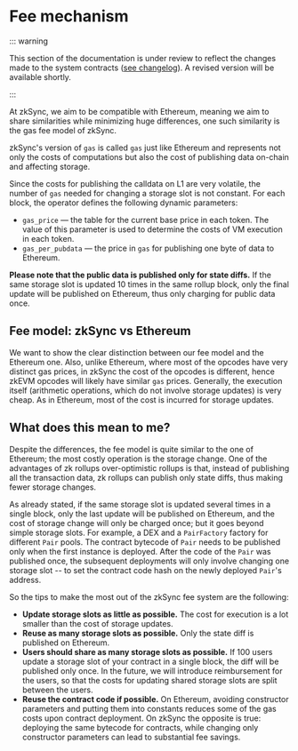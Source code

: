 # Fee mechanism

::: warning


This section of the documentation is under review to reflect the changes made to the system contracts ([see changelog](../../troubleshooting/changelog.md)). A revised version will be available shortly.

:::

At zkSync, we aim to be compatible with Ethereum, meaning we aim to share similarities while minimizing huge differences, one such similarity is the gas fee model of zkSync.

zkSync's version of `gas` is called `gas` just like Ethereum and represents not only the costs of computations but also the cost of publishing data on-chain and affecting storage.

Since the costs for publishing the calldata on L1 are very volatile, the number of `gas` needed for changing a storage slot is not constant. For each block, the operator defines the following dynamic parameters:

- `gas_price` — the table for the current base price in each token. The value of this parameter is used to determine the costs of VM execution in each token.
- `gas_per_pubdata` — the price in `gas` for publishing one byte of data to Ethereum.

**Please note that the public data is published only for state diffs.** If the same storage slot is updated 10 times in the same rollup block, only the final update will be published on Ethereum, thus only charging for public data once.




## Fee model: zkSync vs Ethereum

We want to show the clear distinction between our fee model and the Ethereum one.
Also, unlike Ethereum, where most of the opcodes have very distinct gas prices, in zkSync the cost of the opcodes is different, hence zkEVM opcodes will likely have similar `gas` prices.
Generally, the execution itself (arithmetic operations, which do not involve storage updates) is very cheap. As in Ethereum, most of the cost is incurred for storage updates.

## What does this mean to me?

Despite the differences, the fee model is quite similar to the one of Ethereum; the most costly operation is the storage change. One of the advantages of zk rollups over-optimistic rollups is that, instead of publishing all the transaction data, zk rollups can publish only state diffs, thus making fewer storage changes.

As already stated, if the same storage slot is updated several times in a single block, only the last update will be published on Ethereum, and the cost of storage change will only be charged once; but it goes beyond simple storage slots. For example, a DEX and a `PairFactory` factory for different `Pair` pools. The contract bytecode of `Pair` needs to be published only when the first instance is deployed. After the code of the `Pair` was published once, the subsequent deployments will only involve changing one storage slot -- to set the contract code hash on the newly deployed `Pair`'s address.

So the tips to make the most out of the zkSync fee system are the following:

- **Update storage slots as little as possible.** The cost for execution is a lot smaller than the cost of storage updates.
- **Reuse as many storage slots as possible.** Only the state diff is published on Ethereum.
- **Users should share as many storage slots as possible.** If 100 users update a storage slot of your contract in a single block, the diff will be published only once. In the future, we will introduce reimbursement for the users, so that the costs for updating shared storage slots are split between the users.
- **Reuse the contract code if possible.** On Ethereum, avoiding constructor parameters and putting them into constants reduces some of the gas costs upon contract deployment. On zkSync the opposite is true: deploying the same bytecode for contracts, while changing only constructor parameters can lead to substantial fee savings.

